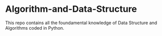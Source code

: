 # Algorithm-and-Data-Structure

This repo contains all the foundamental knowledge of Data Structure and Algorithms coded in Python. 
